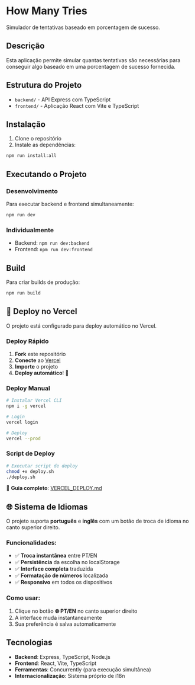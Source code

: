 # How Many Tries

Simulador de tentativas baseado em porcentagem de sucesso.

## Descrição

Esta aplicação permite simular quantas tentativas são necessárias para conseguir algo baseado em uma porcentagem de sucesso fornecida.

## Estrutura do Projeto

- `backend/` - API Express com TypeScript
- `frontend/` - Aplicação React com Vite e TypeScript

## Instalação

1. Clone o repositório
2. Instale as dependências:
```bash
npm run install:all
```

## Executando o Projeto

### Desenvolvimento
Para executar backend e frontend simultaneamente:
```bash
npm run dev
```

### Individualmente
- Backend: `npm run dev:backend`
- Frontend: `npm run dev:frontend`

## Build

Para criar builds de produção:
```bash
npm run build
```

## 🚀 Deploy no Vercel

O projeto está configurado para deploy automático no Vercel.

### Deploy Rápido

1. **Fork** este repositório
2. **Conecte** ao [Vercel](https://vercel.com)
3. **Importe** o projeto
4. **Deploy automático**! 🎉

### Deploy Manual

```bash
# Instalar Vercel CLI
npm i -g vercel

# Login
vercel login

# Deploy
vercel --prod
```

### Script de Deploy

```bash
# Executar script de deploy
chmod +x deploy.sh
./deploy.sh
```

📖 **Guia completo**: [VERCEL_DEPLOY.md](./VERCEL_DEPLOY.md)

## 🌐 Sistema de Idiomas

O projeto suporta **português** e **inglês** com um botão de troca de idioma no canto superior direito.

### Funcionalidades:
- ✅ **Troca instantânea** entre PT/EN
- ✅ **Persistência** da escolha no localStorage
- ✅ **Interface completa** traduzida
- ✅ **Formatação de números** localizada
- ✅ **Responsivo** em todos os dispositivos

### Como usar:
1. Clique no botão **🌐 PT/EN** no canto superior direito
2. A interface muda instantaneamente
3. Sua preferência é salva automaticamente

## Tecnologias

- **Backend**: Express, TypeScript, Node.js
- **Frontend**: React, Vite, TypeScript
- **Ferramentas**: Concurrently (para execução simultânea)
- **Internacionalização**: Sistema próprio de i18n
